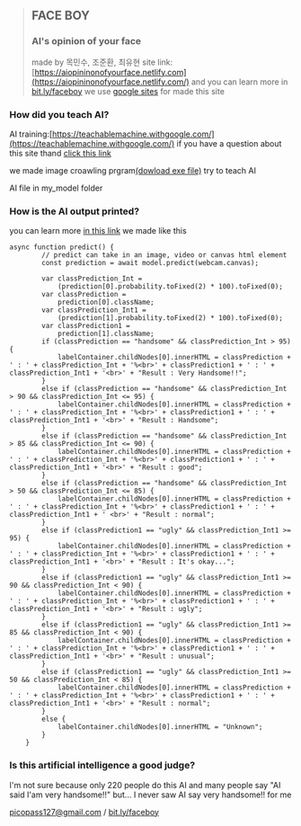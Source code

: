 


> ## FACE BOY
> ### AI's opinion of your face
> made by 목민수, 조준환, 최유현
site link: [https://aiopininonofyourface.netlify.com](https://aiopininonofyourface.netlify.com/)
and you can learn more in [bit.ly/faceboy](https://bit.ly/faceboy) we use [google sites](https://sites.google.com/new) for made this site


### How did you teach AI?

AI training:[https://teachablemachine.withgoogle.com/](https://teachablemachine.withgoogle.com/)
if you have a question about this site thand [click this link](https://teachablemachine.withgoogle.com/faq)


we made image croawling prgram[(dowload exe file)](https://sites.google.com/view/faceboy/%EC%A0%9C%EC%9E%91%EB%B0%A9%EB%B2%95?authuser=1#h.p_Vpm6hnMARFva
) try to teach AI 

AI file in my_model folder

### How is the AI ​​output printed?
you can learn more [in this link](https://github.com/googlecreativelab/teachablemachine-community/tree/master/libraries/image)
we made like this

    async function predict() {
            // predict can take in an image, video or canvas html element
            const prediction = await model.predict(webcam.canvas);

            var classPrediction_Int =
                (prediction[0].probability.toFixed(2) * 100).toFixed(0);
            var classPrediction =
                prediction[0].className;
            var classPrediction_Int1 =
                (prediction[1].probability.toFixed(2) * 100).toFixed(0);
            var classPrediction1 =
                prediction[1].className;
            if (classPrediction == "handsome" && classPrediction_Int > 95) {
                labelContainer.childNodes[0].innerHTML = classPrediction + ' : ' + classPrediction_Int + '%<br>' + classPrediction1 + ' : ' + classPrediction_Int1 + '<br>' + "Result : Very Handsome!!";
            }
            else if (classPrediction == "handsome" && classPrediction_Int > 90 && classPrediction_Int <= 95) {
                labelContainer.childNodes[0].innerHTML = classPrediction + ' : ' + classPrediction_Int + '%<br>' + classPrediction1 + ' : ' + classPrediction_Int1 + '<br>' + "Result : Handsome";
            }
            else if (classPrediction == "handsome" && classPrediction_Int > 85 && classPrediction_Int <= 90) {
                labelContainer.childNodes[0].innerHTML = classPrediction + ' : ' + classPrediction_Int + '%<br>' + classPrediction1 + ' : ' + classPrediction_Int1 + '<br>' + "Result : good";
            }
            else if (classPrediction == "handsome" && classPrediction_Int > 50 && classPrediction_Int <= 85) {
                labelContainer.childNodes[0].innerHTML = classPrediction + ' : ' + classPrediction_Int + '%<br>' + classPrediction1 + ' : ' + classPrediction_Int1 + ' <br>' + "Result : normal";
            }
            else if (classPrediction1 == "ugly" && classPrediction_Int1 >= 95) {
                labelContainer.childNodes[0].innerHTML = classPrediction + ' : ' + classPrediction_Int + '%<br>' + classPrediction1 + ' : ' + classPrediction_Int1 + '<br>' + "Result : It's okay...";
            }
            else if (classPrediction1 == "ugly" && classPrediction_Int1 >= 90 && classPrediction_Int < 90) {
                labelContainer.childNodes[0].innerHTML = classPrediction + ' : ' + classPrediction_Int + '%<br>' + classPrediction1 + ' : ' + classPrediction_Int1 + '<br>' + "Result : ugly";
            }
            else if (classPrediction1 == "ugly" && classPrediction_Int1 >= 85 && classPrediction_Int < 90) {
                labelContainer.childNodes[0].innerHTML = classPrediction + ' : ' + classPrediction_Int + '%<br>' + classPrediction1 + ' : ' + classPrediction_Int1 + '<br>' + "Result : unusual";
            }
            else if (classPrediction1 == "ugly" && classPrediction_Int1 >= 50 && classPrediction_Int < 85) {
                labelContainer.childNodes[0].innerHTML = classPrediction + ' : ' + classPrediction_Int + '%<br>' + classPrediction1 + ' : ' + classPrediction_Int1 + '<br>' + "Result : normal";
            }
            else {
                labelContainer.childNodes[0].innerHTML = "Unknown";
            }
        }
###   Is this artificial intelligence a good judge?
I'm not sure because only 220 people do this AI and many people say "AI said I'am very handsome!!"
but... I never saw AI say very handsome!! for me

picopass127@gmail.com / [bit.ly/faceboy](https://bit.ly/faceboy)
